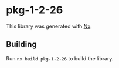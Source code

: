 # pkg-1-2-26

This library was generated with [Nx](https://nx.dev).

## Building

Run `nx build pkg-1-2-26` to build the library.
